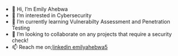 - 👋 Hi, I’m Emily Ahebwa
- 👀 I’m interested in Cybersecurity
- 🌱 I’m currently learning Vulnerabilty Assessment and Penetration Testing
- 💞️ I’m looking to collaborate on any projects that require a security check!
- 📫 Reach me on;[linkedin emilyahebwa5 ](https://www.linkedin.com/in/emily-ahebwa-856a85139/)

<!---
Emily256/Emily256 is a ✨ special ✨ repository because its `README.md` (this file) appears on your GitHub profile.
You can click the Preview link to take a look at your changes.
--->

